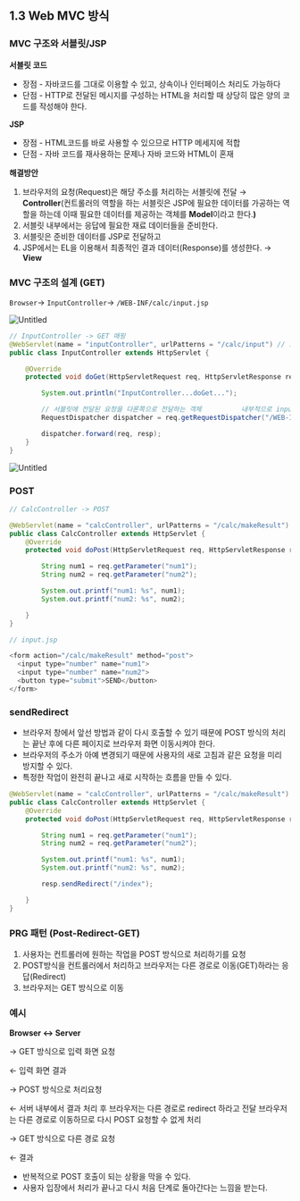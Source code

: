 ## 1.3 Web MVC 방식

### MVC 구조와 서블릿/JSP

**서블릿 코드**

- 장점 - 자바코드를 그대로 이용할 수 있고, 상속이나 인터페이스 처리도 가능하다
- 단점 - HTTP로 전달된 메시지를 구성하는 HTML을 처리할 때 상당히 많은 양의 코드를 작성해야 한다.

**JSP**

- 장점 - HTML코드를 바로 사용할 수 있으므로 HTTP 메세지에 적합
- 단점 - 자바 코드를 재사용하는 문제나 자바 코드와 HTML이 혼재

**해결방안**

1. 브라우저의 요청(Request)은 해당 주소를 처리하는 서블릿에 전달 → **Controller**(컨트롤러의 역할을 하는 서블릿은 JSP에 필요한 데이터를 가공하는 역할을 하는데 이때 필요한 데이터를 제공하는 객체를 **Model**이라고 한다.**)**
2. 서블릿 내부에서는 응답에 필요한 재료 데이터들을 준비한다.
3. 서블릿은 준비한 데이터를 JSP로 전달하고
4. JSP에서는 EL을 이용해서 최종적인 결과 데이터(Response)를 생성한다.  → **View**

### MVC 구조의 설계 (GET)

`Browser`→ `InputController`→ `/WEB-INF/calc/input.jsp`

![Untitled](https://user-images.githubusercontent.com/109258144/257753833-64dc4484-c433-4d68-8d67-005d7661355b.png)

```java
// InputController -> GET 매핑
@WebServlet(name = "inputController", urlPatterns = "/calc/input") // 브라우저가 호출하는 경로
public class InputController extends HttpServlet {

    @Override
    protected void doGet(HttpServletRequest req, HttpServletResponse resp) throws ServletException, IOException {

        System.out.println("InputController...doGet...");

        // 서블릿에 전달된 요청을 다론쪽으로 전달하는 객체          내부적으로 input.jsp에 배포
        RequestDispatcher dispatcher = req.getRequestDispatcher("/WEB-INF/calc/input.jsp"); // WEB-INF는 브라우저에서 직접 접근이 불가능한 경로(브라우저에서 jsp로 직접 호출 불가능)

        dispatcher.forward(req, resp);
    }
}
```

![Untitled](https://user-images.githubusercontent.com/109258144/257754047-2d3cb66b-b6c2-4e69-913c-6c657ac2f5ac.png)

### POST

```java
// CalcController -> POST

@WebServlet(name = "calcController", urlPatterns = "/calc/makeResult")
public class CalcController extends HttpServlet {
    @Override
    protected void doPost(HttpServletRequest req, HttpServletResponse resp) throws ServletException, IOException {

        String num1 = req.getParameter("num1");
        String num2 = req.getParameter("num2");

        System.out.printf("num1: %s", num1);
        System.out.printf("num2: %s", num2);

    }
}
```

```java
// input.jsp

<form action="/calc/makeResult" method="post">
  <input type="number" name="num1">
  <input type="number" name="num2">
  <button type="submit">SEND</button>
</form>
```

### sendRedirect

- 브라우저 창에서 앞선 방법과 같이 다시 호출할 수 있기 때문에 POST 방식의 처리는 끝난 후에 다른 페이지로 브라우저 화면 이동시켜야 한다.
- 브라우저의 주소가 아예 변경되기 때문에 사용자의 새로 고침과 같은 요청을 미리 방지할 수 있다.
- 특정한 작업이 완전히 끝나고 새로 시작하는 흐름을 만들 수 있다.

```java
@WebServlet(name = "calcController", urlPatterns = "/calc/makeResult")
public class CalcController extends HttpServlet {
    @Override
    protected void doPost(HttpServletRequest req, HttpServletResponse resp) throws ServletException, IOException {

        String num1 = req.getParameter("num1");
        String num2 = req.getParameter("num2");

        System.out.printf("num1: %s", num1);
        System.out.printf("num2: %s", num2);

        resp.sendRedirect("/index");

    }
}
```

### PRG 패턴 (Post-Redirect-GET)

1. 사용자는 컨트롤러에 원하는 작업을 POST 방식으로 처리하기를 요청
2. POST방식을 컨트롤러에서 처리하고 브라우저는 다른 경로로 이동(GET)하라는 응답(Redirect)
3. 브라우저는 GET 방식으로 이동

### 예시

**Browser ↔ Server**

→ GET 방식으로 입력 화면 요청

← 입력 화면 결과

→ POST 방식으로 처리요청

← 서버 내부에서 결과 처리 후 브라우저는 다른 경로로 redirect 하라고 전달
    브라우저는 다른 경로로 이동하므로 다시 POST 요청할 수 없게 처리

→ GET 방식으로 다른 경로 요청

← 결과

- 반복적으로 POST 호출이 되는 상황을 막을 수 있다.
- 사용자 입장에서 처리가 끝나고 다시 처음 단계로 돌아간다는 느낌을 받는다.